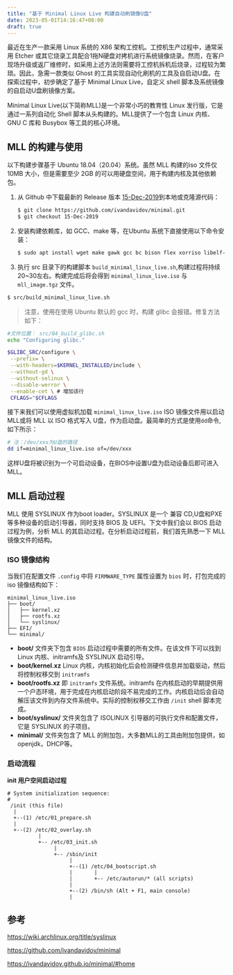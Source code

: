 ```yaml
---
title: "基于 Minimal Linux Live 构建自动刷镜像U盘"
date: 2023-05-01T14:16:47+08:00
draft: true
---
```


最近在生产一款采用 Linux 系统的 X86 架构工控机。工控机生产过程中，通常采用 Etcher 或其它烧录工具配合1拖N硬盘对拷机进行系统镜像烧录。然而，在客户现场升级或返厂维修时，如采用上述方法则需要将工控机拆机后烧录，过程较为繁琐。因此，急需一款类似 Ghost 的工具实现自动化刷机的工具及自启动U盘。在探索过程中，初步确定了基于 Minimal Linux Live，自定义 shell 脚本及系统镜像的自启动U盘刷镜像方案。 

Minimal Linux Live(以下简称MLL)是一个非常小巧的教育性 Linux 发行版，它是通过一系列自动化 Shell 脚本从头构建的。MLL提供了一个包含 Linux 内核、GNU C 库和 Busybox 等工具的核心环境。

<!--more-->

## MLL 的构建与使用

以下构建步骤基于 Ubuntu 18.04（20.04）系统。虽然 MLL 构建的iso 文件仅 10MB 大小，但是需要至少 2GB 的可以用硬盘空间，用于构建内核及其他依赖包。

1. 从 Github 中下载最新的 Release 版本 [15-Dec-2019](https://github.com/ivandavidov/minimal/releases)到本地或克隆源代码：
   ```bash
   $ git clone https://github.com/ivandavidov/minimal.git
   $ git checkout 15-Dec-2019
   ```
2. 安装构建依赖库，如 GCC、make 等，在Ubuntu 系统下直接使用以下命令安装：
   ```bash
   $ sudo apt install wget make gawk gcc bc bison flex xorriso libelf-dev libssl-dev
   ```
3.  执行 src 目录下的构建脚本 `build_minimal_linux_live.sh`,构建过程将持续20~30左右。构建完成后将会得到 `minimal_linux_live.iso` 与 `mll_image.tgz` 文件。
   ```bash
   $ src/build_minimal_linux_live.sh
   ```

> 注意，使用在使用 Ubuntu 默认的 gcc 时，构建 glibc 会报错。修复方法如下：
 ```bash
#文件位置： src/04_build_glibc.sh 
echo "Configuring glibc."

$GLIBC_SRC/configure \
  --prefix= \
  --with-headers=$KERNEL_INSTALLED/include \
  --without-gd \
  --without-selinux \
  --disable-werror \
  --enable-cet \ # 增加该行
  CFLAGS="$CFLAGS 
```

接下来我们可以使用虚拟机加载 `minimal_linux_live.iso` ISO 镜像文件用以启动 MLL或将 MLL 以 ISO 格式写入 U盘，作为启动盘。最简单的方式是使用`dd`命令,如下所示：

```bash
# 注：/dev/xxx为U盘的路径
dd if=minimal_linux_live.iso of=/dev/xxx
```

这样U盘将被识别为一个可启动设备，在BIOS中设置U盘为启动设备后即可进入MLL。

## MLL 启动过程

MLL 使用 SYSLINUX 作为boot loader。SYSLINUX 是一个 兼容 CD,U盘和PXE等多种设备的启动引导器，同时支持 BIOS 及 UEFI。下文中我们会以 BIOS 启动过程为例，分析 MLL 的其启动过程。在分析启动过程前，我们首先熟悉一下 MLL 镜像文件的结构。

### ISO 镜像结构

当我们在配置文件 `.config` 中将 `FIRMWARE_TYPE` 属性设置为 `bios` 时，打包完成的 iso 镜像结构如下：

```
minimal_linux_live.iso
├── boot/
│   ├── kernel.xz
│   ├── rootfs.xz
│   └── syslinux/
├── EFI/
└── minimal/
```

- **boot/** 文件夹下包含 `BIOS` 启动过程中需要的所有文件。在该文件下可以找到 Linux 内核、initramfs及 SYSLINUX 启动引导。
- **boot/kernel.xz** Linux 内核，内核初始化后会检测硬件信息并加载驱动，然后将控制权移交到 `initramfs`
- **boot/rootfs.xz** 即 `initramfs` 文件系统。initramfs 在内核启动的早期提供用一个户态环境，用于完成在内核启动阶段不易完成的工作。内核启动后会自动解压该文件到内存文件系统中。实际的控制权移交工作由 `/init` shell 脚本完成。
- **boot/syslinux/** 文件夹包含了 ISOLINUX 引导器的可执行文件和配置文件，它是 SYSLINUX 的子项目。
- **minimal/** 文件夹包含了 MLL 的附加包，大多数MLL的工具由附加包提供，如 openjdk，DHCP等。

### 启动流程



**init 用户空间启动过程**
```
# System initialization sequence:
#
 /init (this file)
  |
  +--(1) /etc/01_prepare.sh
  |
  +--(2) /etc/02_overlay.sh
          |
          +-- /etc/03_init.sh
               |
               +-- /sbin/init
                    |
                    +--(1) /etc/04_bootscript.sh
                    |       |
                    |       +-- /etc/autorun/* (all scripts)
                    |
                    +--(2) /bin/sh (Alt + F1, main console)
                    |

```


## 参考
https://wiki.archlinux.org/title/syslinux

https://github.com/ivandavidov/minimal

https://ivandavidov.github.io/minimal/#home